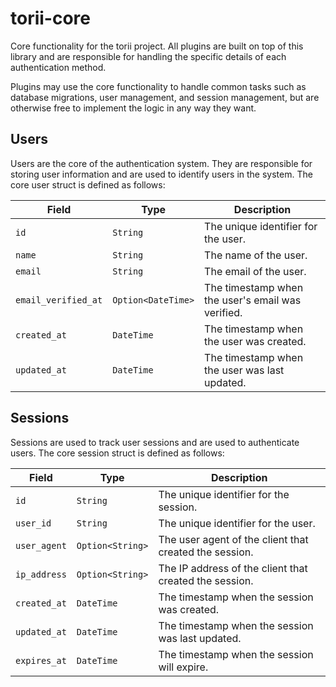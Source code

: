 # torii-core

Core functionality for the torii project. All plugins are built on top of this library and are responsible for handling the specific details of each authentication method.

Plugins may use the core functionality to handle common tasks such as database migrations, user management, and session management, but are otherwise free to implement the logic in any way they want.

## Users

Users are the core of the authentication system. They are responsible for storing user information and are used to identify users in the system. The core user struct is defined as follows:

| Field               | Type               | Description                                       |
| ------------------- | ------------------ | ------------------------------------------------- |
| `id`                | `String`           | The unique identifier for the user.               |
| `name`              | `String`           | The name of the user.                             |
| `email`             | `String`           | The email of the user.                            |
| `email_verified_at` | `Option<DateTime>` | The timestamp when the user's email was verified. |
| `created_at`        | `DateTime`         | The timestamp when the user was created.          |
| `updated_at`        | `DateTime`         | The timestamp when the user was last updated.     |

## Sessions

Sessions are used to track user sessions and are used to authenticate users. The core session struct is defined as follows:

| Field        | Type             | Description                                            |
| ------------ | ---------------- | ------------------------------------------------------ |
| `id`         | `String`         | The unique identifier for the session.                 |
| `user_id`    | `String`         | The unique identifier for the user.                    |
| `user_agent` | `Option<String>` | The user agent of the client that created the session. |
| `ip_address` | `Option<String>` | The IP address of the client that created the session. |
| `created_at` | `DateTime`       | The timestamp when the session was created.            |
| `updated_at` | `DateTime`       | The timestamp when the session was last updated.       |
| `expires_at` | `DateTime`       | The timestamp when the session will expire.            |
